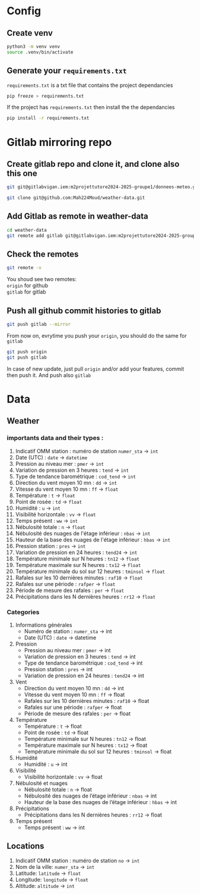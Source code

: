 # Config

## Create venv

```bash
python3 -m venv venv
source .venv/bin/activate
```

## Generate your `requirements.txt`

`requirements.txt` is a txt file that contains the project dependancies

```bash
pip freeze > requirements.txt
```

If the project has `requirements.txt` then install the the dependancies

```bash
pip install -r requirements.txt
```

# Gitlab mirroring repo

## Create gitlab repo and clone it, and clone also this one

```bash
git git@gitlabvigan.iem:m2projettutore2024-2025-groupe1/donnees-meteo.git

git clone git@github.com:Mah224Moud/weather-data.git
```

## Add Gitlab as remote in weather-data

```bash
cd weather-data
git remote add gitlab git@gitlabvigan.iem:m2projettutore2024-2025-groupe1/donnees-meteo.git
```

## Check the remotes

```bash
git remote -v
```

You shoud see two remotes:  
`origin` for github  
`gitlab` for gitlab

## Push all github commit histories to gitlab

```bash
git push gitlab --mirror
```

From now on, evrytime you push your `origin`, you should do the same for `gitlab`

```bash
git push origin
git push gitlab
```

In case of new update, just pull `origin` and/or add your features, commit then push it. And push also `gitlab`

# Data

## Weather

### importants data and their types :

1. Indicatif OMM station : numéro de station `numer_sta` -> `int`
2. Date (UTC) : `date` -> `datetime`
3. Pression au niveau mer : `pmer` -> `int`
4. Variation de pression en 3 heures : `tend` -> `int`
5. Type de tendance barométrique : `cod_tend` -> `int`
6. Direction du vent moyen 10 mn : `dd` -> `int`
7. Vitesse du vent moyen 10 mn : `ff` -> `float`
8. Température : `t` -> `float`
9. Point de rosée : `td` -> `float`
10. Humidité : `u` -> `int`
11. Visibilité horizontale : `vv` -> `float`
12. Temps présent : `ww` -> `int`
13. Nébulosité totale : `n` -> `float`
14. Nébulosité des nuages de l'étage inférieur : `nbas` -> `int`
15. Hauteur de la base des nuages de l'étage inférieur : `hbas` -> `int`
16. Pression station : `pres` -> `int`
17. Variation de pression en 24 heures : `tend24` -> `int`
18. Température minimale sur N heures : `tn12` -> `float`
19. Température maximale sur N heures : `tx12` -> `float`
20. Température minimale du sol sur 12 heures : `tminsol` -> `float`
21. Rafales sur les 10 dernières minutes : `raf10` -> `float`
22. Rafales sur une période : `rafper` -> `float`
23. Période de mesure des rafales : `per` -> `float`
24. Précipitations dans les N dernières heures : `rr12` -> `float`

### Categories

1. Informations générales
   - Numéro de station : `numer_sta` -> int
   - Date (UTC) : `date` -> datetime
2. Pression
   - Pression au niveau mer : `pmer` -> int
   - Variation de pression en 3 heures : `tend` -> int
   - Type de tendance barométrique : `cod_tend` -> int
   - Pression station : `pres` -> int
   - Variation de pression en 24 heures : `tend24` -> int
3. Vent
   - Direction du vent moyen 10 mn : `dd` -> int
   - Vitesse du vent moyen 10 mn : `ff` -> float
   - Rafales sur les 10 dernières minutes : `raf10` -> float
   - Rafales sur une période : `rafper` -> float
   - Période de mesure des rafales : `per` -> float
4. Température
   - Température : `t` -> float
   - Point de rosée : `td` -> float
   - Température minimale sur N heures : `tn12` -> float
   - Température maximale sur N heures : `tx12` -> float
   - Température minimale du sol sur 12 heures : `tminsol` -> float
5. Humidité
   - Humidité : `u` -> int
6. Visibilité
   - Visibilité horizontale : `vv` -> float
7. Nébulosité et nuages
   - Nébulosité totale : `n` -> float
   - Nébulosité des nuages de l’étage inférieur : `nbas` -> int
   - Hauteur de la base des nuages de l’étage inférieur : `hbas` -> int
8. Précipitations
   - Précipitations dans les N dernières heures : `rr12` -> float
9. Temps présent
   - Temps présent : `ww` -> int

## Locations

1. Indicatif OMM station : numéro de station `no` -> `int`
1. Nom de la ville: `numer_sta` -> `int`
1. Latitude: `latitude` -> `float`
1. Longitude: `longitude` -> `float`
1. Altitude: `altitude` -> `int`
